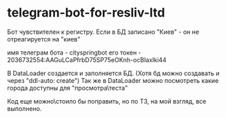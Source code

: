 # telegram-bot-for-resliv-ltd
Бот чувствителен к регистру. Если в БД записано "Киев" - он не отреагируется на "киев" 

имя телеграм бота - cityspringbot
его токен - 2036732554:AAGuLCaPfrbD75SP75eOKnh-ocBIaxlki44

В DataLoader создается и заполняется БД. (Хотя бд можно создавать и через "ddl-auto: create")
Так же в DataLoader можно посмотреть какие города доступны для "просмотра\теста" 

Код еще можно\стоило бы поправить, но по ТЗ, на мой взгляд, все выполнено.
